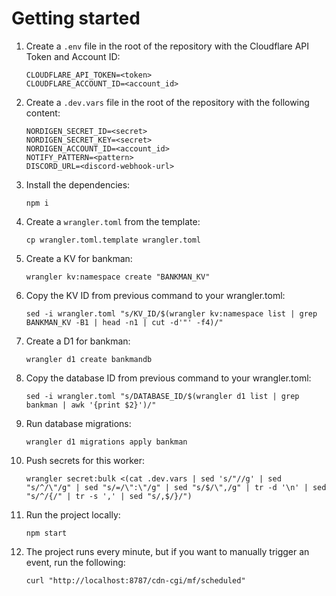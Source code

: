 # Getting started

1. Create a `.env` file in the root of the repository with the Cloudflare API Token and Account ID:
    ```
    CLOUDFLARE_API_TOKEN=<token>
    CLOUDFLARE_ACCOUNT_ID=<account_id>
    ```

2. Create a `.dev.vars` file in the root of the repository with the following content:
    ```
    NORDIGEN_SECRET_ID=<secret>
    NORDIGEN_SECRET_KEY=<secret>
    NORDIGEN_ACCOUNT_ID=<account_id>
    NOTIFY_PATTERN=<pattern>
    DISCORD_URL=<discord-webhook-url>
    ```

3. Install the dependencies:
    ```shell
    npm i
    ```

4. Create a `wrangler.toml` from the template:
    ```shell
    cp wrangler.toml.template wrangler.toml
    ```

5. Create a KV for bankman:
    ```shell
    wrangler kv:namespace create "BANKMAN_KV"
    ```

6. Copy the KV ID from previous command to your wrangler.toml:
    ```shell
    sed -i wrangler.toml "s/KV_ID/$(wrangler kv:namespace list | grep BANKMAN_KV -B1 | head -n1 | cut -d'"' -f4)/"
    ```

7. Create a D1 for bankman:
    ```shell
    wrangler d1 create bankmandb
    ```

8. Copy the database ID from previous command to your wrangler.toml:
    ```shell
    sed -i wrangler.toml "s/DATABASE_ID/$(wrangler d1 list | grep bankman | awk '{print $2}')/"
    ```

9. Run database migrations:
    ```shell
    wrangler d1 migrations apply bankman
    ```

10. Push secrets for this worker:
    ```shell
    wrangler secret:bulk <(cat .dev.vars | sed 's/"//g' | sed "s/^/\"/g" | sed "s/=/\":\"/g" | sed "s/$/\",/g" | tr -d '\n' | sed "s/^/{/" | tr -s ',' | sed "s/,$/}/")
    ```

11. Run the project locally:
    ```shell
    npm start
    ```

12. The project runs every minute, but if you want to manually trigger an event, run the following:
    ```shell
    curl "http://localhost:8787/cdn-cgi/mf/scheduled"
    ```

